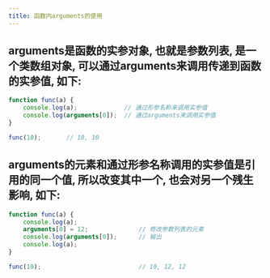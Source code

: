 ```yaml
---
title: 函数内arguments的使用
---
```


## arguments是函数的实参对象, 也就是参数列表, 是一个类数组对象, 可以通过arguments来调用传递到函数的实参值, 如下:
```javascript
function func(a) {
	console.log(a);				// 通过形参名称来调用实参值
	console.log(arguments[0]);	// 通过arguments来调用实参值
}

func(10);		// 10, 10
```

## arguments的元素和通过形参名称调用的实参值是引用的同一个值, 所以改变其中一个, 也会对另一个残生影响, 如下:
```javascript
function func(a) {
	console.log(a);
	arguments[0] = 12;				// 修改参数列表的元素
	console.log(arguments[0]);		// 输出
	console.log(a);
}

func(10);							// 10, 12, 12
```

